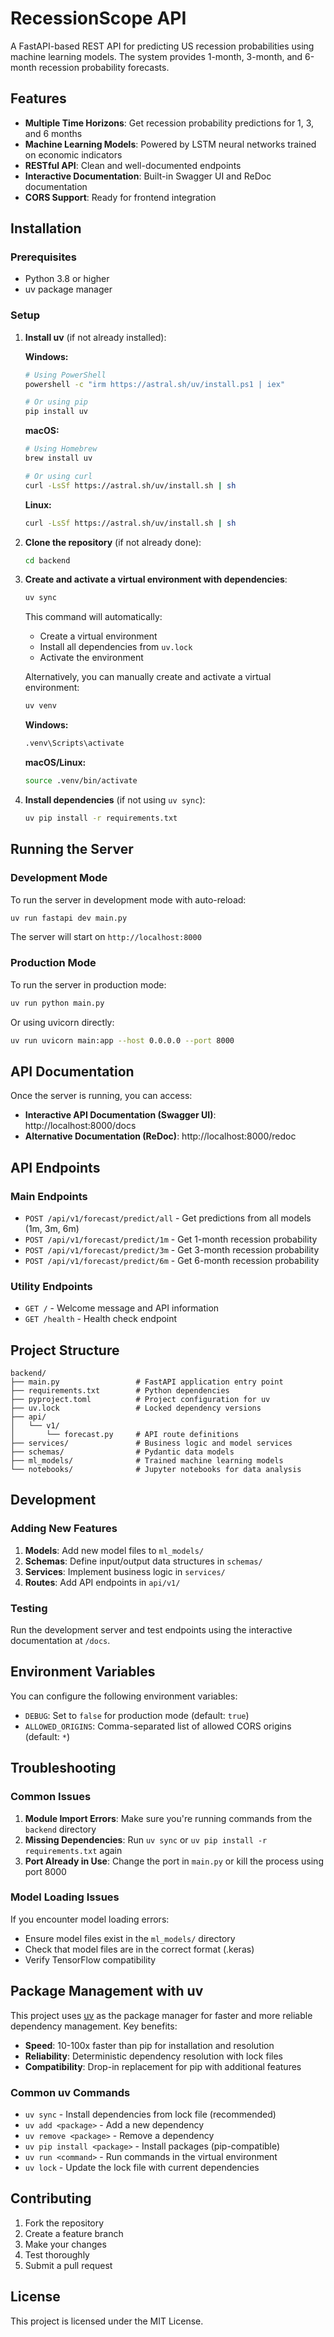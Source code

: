 # RecessionScope API

A FastAPI-based REST API for predicting US recession probabilities using machine learning models. The system provides 1-month, 3-month, and 6-month recession probability forecasts.

## Features

- **Multiple Time Horizons**: Get recession probability predictions for 1, 3, and 6 months
- **Machine Learning Models**: Powered by LSTM neural networks trained on economic indicators
- **RESTful API**: Clean and well-documented endpoints
- **Interactive Documentation**: Built-in Swagger UI and ReDoc documentation
- **CORS Support**: Ready for frontend integration

## Installation

### Prerequisites

- Python 3.8 or higher
- uv package manager

### Setup

1. **Install uv** (if not already installed):
   
   **Windows:**
   ```bash
   # Using PowerShell
   powershell -c "irm https://astral.sh/uv/install.ps1 | iex"
   
   # Or using pip
   pip install uv
   ```
   
   **macOS:**
   ```bash
   # Using Homebrew
   brew install uv
   
   # Or using curl
   curl -LsSf https://astral.sh/uv/install.sh | sh
   ```
   
   **Linux:**
   ```bash
   curl -LsSf https://astral.sh/uv/install.sh | sh
   ```

2. **Clone the repository** (if not already done):
   ```bash
   cd backend
   ```

3. **Create and activate a virtual environment with dependencies**:
   ```bash
   uv sync
   ```
   
   This command will automatically:
   - Create a virtual environment
   - Install all dependencies from `uv.lock`
   - Activate the environment

   Alternatively, you can manually create and activate a virtual environment:
   ```bash
   uv venv
   ```
   
   **Windows:**
   ```bash
   .venv\Scripts\activate
   ```
   
   **macOS/Linux:**
   ```bash
   source .venv/bin/activate
   ```

4. **Install dependencies** (if not using `uv sync`):
   ```bash
   uv pip install -r requirements.txt
   ```

## Running the Server

### Development Mode

To run the server in development mode with auto-reload:

```bash
uv run fastapi dev main.py
```

The server will start on `http://localhost:8000`

### Production Mode

To run the server in production mode:

```bash
uv run python main.py
```

Or using uvicorn directly:

```bash
uv run uvicorn main:app --host 0.0.0.0 --port 8000
```

## API Documentation

Once the server is running, you can access:

- **Interactive API Documentation (Swagger UI)**: http://localhost:8000/docs
- **Alternative Documentation (ReDoc)**: http://localhost:8000/redoc

## API Endpoints

### Main Endpoints

- `POST /api/v1/forecast/predict/all` - Get predictions from all models (1m, 3m, 6m)
- `POST /api/v1/forecast/predict/1m` - Get 1-month recession probability
- `POST /api/v1/forecast/predict/3m` - Get 3-month recession probability  
- `POST /api/v1/forecast/predict/6m` - Get 6-month recession probability

### Utility Endpoints

- `GET /` - Welcome message and API information
- `GET /health` - Health check endpoint

## Project Structure

```
backend/
├── main.py                 # FastAPI application entry point
├── requirements.txt        # Python dependencies
├── pyproject.toml          # Project configuration for uv
├── uv.lock                 # Locked dependency versions
├── api/
│   └── v1/
│       └── forecast.py     # API route definitions
├── services/               # Business logic and model services
├── schemas/                # Pydantic data models
├── ml_models/              # Trained machine learning models
└── notebooks/              # Jupyter notebooks for data analysis
```

## Development

### Adding New Features

1. **Models**: Add new model files to `ml_models/`
2. **Schemas**: Define input/output data structures in `schemas/`
3. **Services**: Implement business logic in `services/`
4. **Routes**: Add API endpoints in `api/v1/`

### Testing

Run the development server and test endpoints using the interactive documentation at `/docs`.

## Environment Variables

You can configure the following environment variables:

- `DEBUG`: Set to `false` for production mode (default: `true`)
- `ALLOWED_ORIGINS`: Comma-separated list of allowed CORS origins (default: `*`)

## Troubleshooting

### Common Issues

1. **Module Import Errors**: Make sure you're running commands from the `backend` directory
2. **Missing Dependencies**: Run `uv sync` or `uv pip install -r requirements.txt` again
3. **Port Already in Use**: Change the port in `main.py` or kill the process using port 8000

### Model Loading Issues

If you encounter model loading errors:
- Ensure model files exist in the `ml_models/` directory
- Check that model files are in the correct format (.keras)
- Verify TensorFlow compatibility

## Package Management with uv

This project uses [uv](https://github.com/astral-sh/uv) as the package manager for faster and more reliable dependency management. Key benefits:

- **Speed**: 10-100x faster than pip for installation and resolution
- **Reliability**: Deterministic dependency resolution with lock files
- **Compatibility**: Drop-in replacement for pip with additional features

### Common uv Commands

- `uv sync` - Install dependencies from lock file (recommended)
- `uv add <package>` - Add a new dependency
- `uv remove <package>` - Remove a dependency
- `uv pip install <package>` - Install packages (pip-compatible)
- `uv run <command>` - Run commands in the virtual environment
- `uv lock` - Update the lock file with current dependencies

## Contributing

1. Fork the repository
2. Create a feature branch
3. Make your changes
4. Test thoroughly
5. Submit a pull request

## License

This project is licensed under the MIT License.